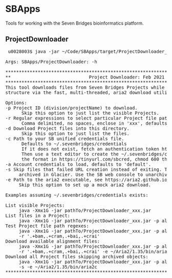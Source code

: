 # SBApps
Tools for working with the Seven Bridges bioinformatics platform.

## ProjectDownloader
<pre>
 u0028003$ java -jar ~/Code/SBApps/target/ProjectDownloader_0.2.jar -h

Args: SBApps/ProjectDownloader: -h

**************************************************************************************
**                             Project Downloader: Feb 2021                         **
**************************************************************************************
This tool downloads files from Seven Bridges Projects while maintaining their folder
structure via the fast, multi-threaded, aria2 download utility.

Options:
-p Project ID (division/projectName) to download.
      Skip this option to just list the visible Projects.
-r Regular expressions to select particular Project file paths to download.
      Comma delimited, no spaces, enclose in 'xxx', defaults to all.
-d Download Project files into this directory.
      Skip this option to just list the files.
-c Path to your SB unified credentials file.
      Defaults to ~/.sevenbridges/credentials
      If it does not exist, fetch an authentication token https://tinyurl.com/sbtoken
      Then use a text editor to create the ~/.sevenbridges/credentials file following
      the format in https://tinyurl.com/sbcred, chmod 600 the file, and keep it safe.
-a Account credentials to load, defaults to 'default'.
-s Skip files that failed URL creation instead of exiting. These are typically 
     archived in Glacier. Use the SB web console to unarchive them, then rerun.
-e Path to the aria2 executable, see https://aria2.github.io to download and install.
     Skip this option to set up a mock aria2 download.

Examples assuming ~/.sevenbridges/credentials exists: 

List visible Projects:
     java -Xmx1G -jar pathTo/ProjectDownloader_xxx.jar
List files in a Project:
     java -Xmx1G -jar pathTo/ProjectDownloader_xxx.jar -p alana-welm/pdx
Test Project file path regexes:
     java -Xmx1G -jar pathTo/ProjectDownloader_xxx.jar -p alana-welm/pdx
     -r '.+bam,.+cram,.+bai,.+crai'
Download available alignment files:
     java -Xmx1G -jar pathTo/ProjectDownloader_xxx.jar -p alana-welm/pdx -d ~/PdxProj
     -r '.+bam,.+cram,.+bai,.+crai' -e ~/Aria2/1.35/bin/aria2c
Download all Project files skipping archived objects:
     java -Xmx1G -jar pathTo/ProjectDownloader_xxx.jar -p alana-welm/pdx -d ~/PdxProj
     -s -e ~/Aria2/1.35/bin/aria2c
**************************************************************************************
</pre>

